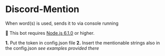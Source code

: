# Discord-Mention
When word(s) is used, sends it to via console running

🚦 This bot requires <a href="https://nodejs.org/en/">Node.js 6.1.0</a> or higher.

**1.** Put the token in config.json file
<break></break>
**2.** Insert the mentionable strings also in the config.json *see examples provided there*

